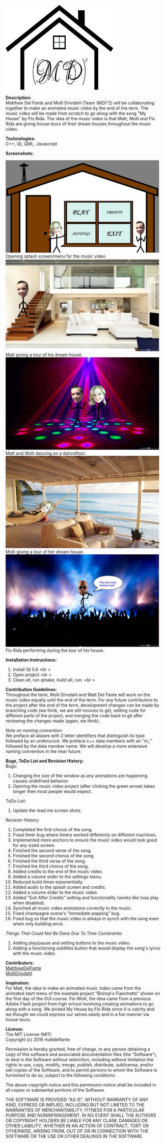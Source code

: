 <img src="/img/readMeImages/Logo.png" width="350" height="275">

<b>Description:</b><br />
Matthew Del Fante and Molli Drivdahl (Team (MD)^2) will be collaborating together to make an animated music video by the end of the term. The music video will be made from scratch to go along with the song "My House" by Flo Rida. The idea of the music video is that Matt, Molli and Flo Rida are giving house tours of their dream houses throughout the music video.

<b>Technologies:</b><br />
C++, Qt, QML, Javascript <br />

<b>Screenshots:</b>

<img src= "/img/readMeImages/splashScreen.jpg" width="500" height="300">
<br />
Opening splash screen/menu for the music video.

<img src= "/img/readMeImages/mattOnStairs.jpg" width="500" height="300">
<br />
Matt giving a tour of his dream house.

<img src= "/img/readMeImages/mattMolliDanceFloor.jpg" width="500" height="300">
<br />
Matt and Molli dancing on a dancefloor.

<img src= "/img/readMeImages/molliHammock.jpg" width="500" height="300">
<br />
Molli giving a tour of her dream house.

<img src= "/img/readMeImages/floRidaPerforming.jpg" width="500" height="300">
<br />
Flo Rida performing during the tour of his house.

<b>Installation Instructions:</b><br />
1.  Install Qt 5.6 <br \>
2.  Open project <br \>
3.  Clean all, run qmake, build all, run. <br \>

<b>Contribution Guidelines:</b><br />
Throughout the term, Molli Drivdahl and Matt Del Fante will work on the music video equally until the end of the term. For any future contributors to the project after the end of the term, development changes can be made by branching code (we think, we are still novices to git), editing code for different parts of the project, and merging the code back to git after reviewing the changes made (again, we think).

<i>Note on naming convention:</i><br />
We preface all aliases with 2 letter identifiers that distinguish its type followed by an underscore.
We preface c++ data members with an "m_" followed by the data member name.
We will develop a more extensive naming convention in the near future.

<b>Bugs, ToDo List and Revision History:</b><br />
<i>Bugs:</i></b><br />
1. Changing the size of the window as any animations are happening causes undefined behavior. <br />
2. Opening the music video project (after clicking the green arrow) takes longer then most people would expect. <br />

<i>ToDo List:</i></b><br />
1. Update the read me screen shots. <br />

<i>Revision History:</i></b><br />
1. Completed the first chorus of the song. <br />
2. Fixed timer bug where timers worked differently on different machines. <br />
3. Implemented more anchors to ensure the music video would look good for any sized screen. <br /> 
4. Finished the second verse of the song. <br />
5. Finished the second chorus of the song. <br />
6. Finished the third verse of the song. <br />
7. Finished the third chorus of the song. <br />
8. Added credits to the end of the music video. <br />
9. Added a volume slider to the settings menu. <br />
10. Reduced build times exponentially. <br />
11. Added audio to the splash screen and credits. <br />
12. Added a volume slider to the music video. <br />
13. Added "Exit After Credits" setting and functionality (works like loop play when disabled). <br />
14. Synched all music video animations correctly to the music. <br />
15. Fixed champagne scene's "immediate popping" bug. <br />
16. Fixed bug so that the music video is always in synch with the song even when only building once. <br />

<i>Things That Could Not Be Done Due To Time Constraints:</i></b><br />
1. Adding play/pause and setting buttons to the music video. <br />
2. Adding a functioning subtitles button that would display the song's lyrics with the music video. <br />

<b>Contributors:</b><br />
[MatthewDelFante](https://github.com/mattdelfante)<br />
[MolliDrivdahl](https://github.com/mollidrivdahl)<br />

<b>Inspiration:</b><br />
For Matt, the idea to make an animated music video came from the animated start menu of the example project "Bishop's Fianchetto" shown on the first day of the GUI course. For Molli, the idea came from a previous Adobe Flash project from high school involving creating animations to go along with a song. We picked My House by Flo Rida since it is catchy and we thought we could express our selves easily and in a fun manner via house tours.<br />

<b>License:</b><br />
The MIT License (MIT)<br />
Copyright (c) 2016 mattdelfante<br />

Permission is hereby granted, free of charge, to any person obtaining a copy
of this software and associated documentation files (the "Software"), to deal
in the Software without restriction, including without limitation the rights
to use, copy, modify, merge, publish, distribute, sublicense, and/or sell
copies of the Software, and to permit persons to whom the Software is
furnished to do so, subject to the following conditions:<br />

The above copyright notice and this permission notice shall be included in all
copies or substantial portions of the Software.<br />

THE SOFTWARE IS PROVIDED "AS IS", WITHOUT WARRANTY OF ANY KIND, EXPRESS OR
IMPLIED, INCLUDING BUT NOT LIMITED TO THE WARRANTIES OF MERCHANTABILITY,
FITNESS FOR A PARTICULAR PURPOSE AND NONINFRINGEMENT. IN NO EVENT SHALL THE
AUTHORS OR COPYRIGHT HOLDERS BE LIABLE FOR ANY CLAIM, DAMAGES OR OTHER
LIABILITY, WHETHER IN AN ACTION OF CONTRACT, TORT OR OTHERWISE, ARISING FROM,
OUT OF OR IN CONNECTION WITH THE SOFTWARE OR THE USE OR OTHER DEALINGS IN THE
SOFTWARE.<br />
